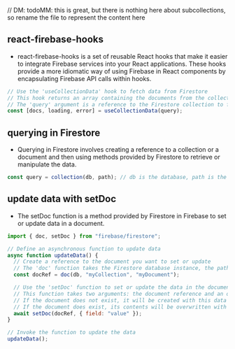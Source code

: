 // DM: todoMM: this is great, but there is nothing here about subcollections, so rename the file to represent the content here

## react-firebase-hooks
* react-firebase-hooks is a set of reusable React hooks that make it easier to integrate Firebase services into your React applications. These hooks provide a more idiomatic way of using Firebase in React components by encapsulating Firebase API calls within hooks.

```js
// Use the 'useCollectionData' hook to fetch data from Firestore
// This hook returns an array containing the documents from the collection ('docs'), a loading state ('loading'), and an error state ('error')
// The 'query' argument is a reference to the Firestore collection to fetch
const [docs, loading, error] = useCollectionData(query);
```

## querying in Firestore
* Querying in Firestore involves creating a reference to a collection or a document and then using methods provided by Firestore to retrieve or manipulate the data.

```js
const query = collection(db, path); // db is the database, path is the collections where you want to query
```

## update data with setDoc
* The setDoc function is a method provided by Firestore in Firebase to set or update data in a document.

```js
import { doc, setDoc } from "firebase/firestore";

// Define an asynchronous function to update data
async function updateData() {
  // Create a reference to the document you want to set or update
  // The 'doc' function takes the Firestore database instance, the path to the collection, and the ID of the document
  const docRef = doc(db, "myCollection", "myDocument");

  // Use the 'setDoc' function to set or update the data in the document
  // This function takes two arguments: the document reference and an object containing the data to set or update
  // If the document does not exist, it will be created with this data
  // If the document does exist, its contents will be overwritten with this data (unless you use the 'merge' option)
  await setDoc(docRef, { field: "value" });
}

// Invoke the function to update the data
updateData();
```